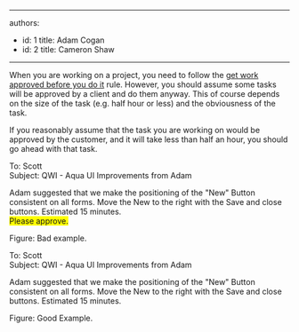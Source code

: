 

---
authors:
  - id: 1
    title: Adam Cogan
  - id: 2
    title: Cameron Shaw
---




<span class='intro'> When you are working on a project, you need to follow the <a href="/Management/RulesToHappyClients/Pages/DoYouGetWorkApprovedBeforeYouDoIt.aspx" shape="rect">get work approved before you do it</a> rule. However, you should assume some tasks will be approved by a client and do them anyway. This of course depends on the size of the task (e.g.&#160;half hour&#160;or less) and the obviousness of the task.  </span>

<p>If you reasonably assume that the task you are working on would be approved by the customer, and it will take less than half an hour, you should go ahead with that task.</p>
<span class="ms-rteCustom-GreyBox"><p>To&#58; Scott <br>Subject&#58; QWI - Aqua UI Improvements from Adam </p>
<p>Adam suggested that we make the positioning of the &quot;New&quot; Button consistent on all forms. Move the New to the right with the Save and close buttons. Estimated 15 minutes. <br><span style="background-color&#58;yellow;">Please approve.</span></p></span><span class="ms-rteCustom-FigureBad">Figure&#58; Bad example.</span><span class="ms-rteCustom-GreyBox"><p>To&#58; Scott <br>Subject&#58; QWI - Aqua UI Improvements from Adam </p>
<p>Adam suggested that we make the positioning of the &quot;New&quot; Button consistent on all forms. Move the New to the right with the Save and close buttons. Estimated 15 minutes.&#160;</p></span><span class="ms-rteCustom-FigureGood">Figure&#58; Good Example.</span> 



